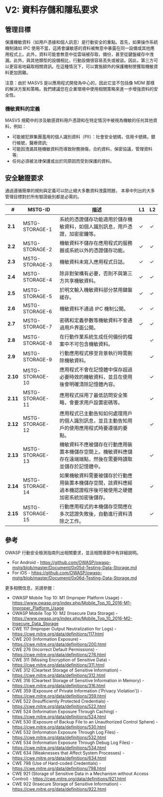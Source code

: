 # V2: 資料存儲和隱私要求

## 管理目標

保護機敏資料（如用戶憑據和個人訊息）是行動安全的重點。首先，如果操作系統機制諸如 IPC 使用不當，這將會讓敏感的資料被無意中暴露在同一設備或其他應用程式上。此外，資料可能會無意中從雲端被存取，備份，甚至從鍵盤緩存中洩漏。此外，與其他類型的設備相比，行動設備很容易丟失或被盜。因此，第三方可以更容易地竊取相關資訊。在這種情況下，可以實施額外的保護機制使獲取機敏資料更加困難。

注意：由於 MASVS 是以應用程式開發為中心的，因此它並不包括像 MDM 那樣的解決方案和策略。我們建議您在企業環境中使用相關策略來進一步增強資料的安全性。

### 機敏資料的定義

MASVS 規範中的涉及敏感資料用戶憑證和在特定情況中被視為機敏的任何其他資料，例如：

- 可能被犯罪集團濫用的個人識別資料（PII）：社會安全號碼，信用卡號碼，銀行帳號，醫療資訊;
- 可能因洩漏其極機敏資料而導致財務損傷，合約資料，保密協議，管理資料等;
- 任何必須被法律保護或出於同原因而受到保護的資料。



## 安全驗證要求

通過遵循簡單的規則與定義可以防止絕大多數資料洩露問題， 本章中列出的大多管理目標對於所有驗證級別都是必需的。

| # | MSTG-ID | 描述 | L1 | L2 |
| -- | -------- | ---------------------- | - | - |
| **2.1** | MSTG-STORAGE-1 | 系統的憑證儲存功能適用於儲存機敏資料，如個人識別訊息，用戶憑證，加密密鑰等。 | ✓ | ✓ |
| **2.2** | MSTG-STORAGE-2 | 機敏資料不儲存在應用程式的服務器或系統以外的憑證儲存功能。 | ✓ | ✓ |
| **2.3** | MSTG-STORAGE-3 | 機敏資料未寫入應用程式日誌。 | ✓ | ✓ |
| **2.4** | MSTG-STORAGE-4 | 除非對架構有必要，否則不與第三方共享機敏資料。  | ✓ | ✓ |
| **2.5** | MSTG-STORAGE-5 | 於明文輸入機敏資料部分禁用鍵盤緩存。 | ✓ | ✓ |
| **2.6** | MSTG-STORAGE-6 | 機敏資料不通過 IPC 機制公開。 | ✓ | ✓ |
| **2.7** | MSTG-STORAGE-7 | 密碼和定義參數等機敏資料不會通過用戶界面公開。 | ✓ | ✓ |
| **2.8** | MSTG-STORAGE-8 | 在行動作業系統生成任何備份的檔案中不可包含機敏資料。 |   | ✓ |
| **2.9** | MSTG-STORAGE-9 | 行動應用程式移至背景執行時需刪除機敏資料。 |  | ✓ |
| **2.10** | MSTG-STORAGE-10 | 應用程式不會在記憶體中保存超過必要時效的機敏資料，並且在使用後會明確清除記憶體內容。 |  | ✓ |
| **2.11** | MSTG-STORAGE-11 | 應用程式採用了最低訪問安全策略，會要求用戶設置密碼等。 |  | ✓ |
| **2.12** | MSTG-STORAGE-12 | 應用程式已主動告知如何處理用戶的個人識別訊息，並且主動告知用戶的使用應用程式時要遵循的要點。 |  | ✓ |
| **2.13** | MSTG-STORAGE-13 | 機敏資料不應被儲存在行動應用裝置本機儲存空間上。機敏資料應儲存在遠端端點，然後在需要時讀取並儲存於記憶體中。 |  | ✓ |
| **2.14** | MSTG-STORAGE-14 | 如果機敏資料需要被儲存於行動應用裝置本機儲存空間，該資料應經過本機認證程序後可被使用之硬體加密系統加密後儲存。 |  | ✓ |
| **2.15** | MSTG-STORAGE-15 | 行動應用程式的本機儲存空間應在多次認證失敗後，自動進行資料清除之工作。 |  | ✓ |

## 參考

OWASP 行動安全檢測指南列出相關要求，並且相關章節中有詳細說明。

- For Android - <https://github.com/OWASP/owasp-mstg/blob/master/Document/0x05d-Testing-Data-Storage.md>
- For iOS - <https://github.com/OWASP/owasp-mstg/blob/master/Document/0x06d-Testing-Data-Storage.md>

更多相關信息，另請參閱：

- OWASP Mobile Top 10: M1 (Improper Platform Usage) - <https://www.owasp.org/index.php/Mobile_Top_10_2016-M1-Improper_Platform_Usage>
- OWASP Mobile Top 10: M2 (Insecure Data Storage) - <https://www.owasp.org/index.php/Mobile_Top_10_2016-M2-Insecure_Data_Storage>
- CWE 117 (Improper Output Neutralization for Logs) - <https://cwe.mitre.org/data/definitions/117.html>
- CWE 200 (Information Exposure) - <https://cwe.mitre.org/data/definitions/200.html>
- CWE 276 (Incorrect Default Permissions) - <https://cwe.mitre.org/data/definitions/276.html>
- CWE 311 (Missing Encryption of Sensitive Data) - <https://cwe.mitre.org/data/definitions/311.html>
- CWE 312 (Cleartext Storage of Sensitive Information) - <https://cwe.mitre.org/data/definitions/312.html>
- CWE 316 (Cleartext Storage of Sensitive Information in Memory) - <https://cwe.mitre.org/data/definitions/316.html>
- CWE 359 (Exposure of Private Information ('Privacy Violation')) - <https://cwe.mitre.org/data/definitions/359.html>
- CWE 522 (Insufficiently Protected Credentials) - <https://cwe.mitre.org/data/definitions/522.html>
- CWE 524 (Information Exposure Through Caching) - <https://cwe.mitre.org/data/definitions/524.html>
- CWE 530 (Exposure of Backup File to an Unauthorized Control Sphere) - <https://cwe.mitre.org/data/definitions/530.html>
- CWE 532 (Information Exposure Through Log Files) - <https://cwe.mitre.org/data/definitions/532.html>
- CWE 534 (Information Exposure Through Debug Log Files) - <https://cwe.mitre.org/data/definitions/534.html>
- CWE 634 (Weaknesses that Affect System Processes) - <https://cwe.mitre.org/data/definitions/634.html>
- CWE 798 (Use of Hard-coded Credentials) - <https://cwe.mitre.org/data/definitions/798.html>
- CWE 921 (Storage of Sensitive Data in a Mechanism without Access Control) - <https://cwe.mitre.org/data/definitions/921.html>
- CWE 922 (Insecure Storage of Sensitive Information) - <https://cwe.mitre.org/data/definitions/922.html>
